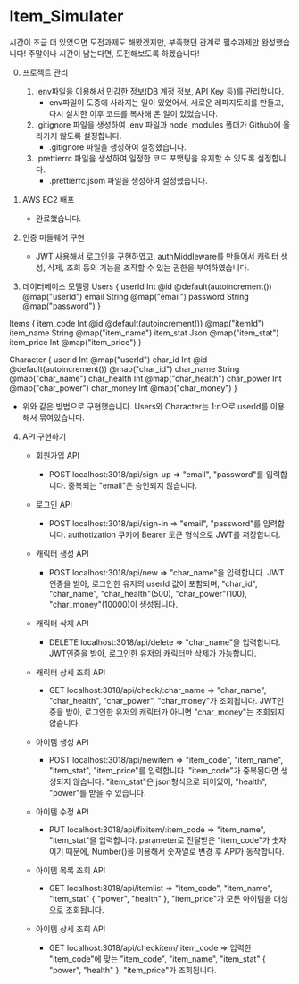# Item_Simulater
 

시간이 조금 더 있었으면 도전과제도 해봤겠지만, 부족했던 관계로 필수과제만 완성했습니다! 주말이나 시간이 남는다면, 도전해보도록 하겠습니다!

0. 프로젝트 관리

   1. .env파일을 이용해서 민감한 정보(DB 계정 정보, API Key 등)를 관리합니다.
       - env파일이 도중에 사라지는 일이 있었어서, 새로운 레파지토리를 만들고, 다시 설치한 이후 코드를 복사해 온 일이 있었습니다.
   2. .gitignore 파일을 생성하여 .env 파일과 node_modules 폴더가 Github에 올라가지 않도록 설정합니다.
       - .gitignore 파일을 생성하여 설정했습니다.
   3. .prettierrc 파일을 생성하여 일정한 코드 포맷팅을 유지할 수 있도록 설정합니다.
       - .prettierrc.jsom 파일을 생성하여 설정했습니다.

1. AWS EC2 배포
    - 완료했습니다.


2. 인증 미들웨어 구현
    - JWT 사용해서 로그인을 구현하였고, authMiddleware를 만들어서 캐릭터 생성, 삭제, 조회 등의 기능을 조작할 수 있는 권한을 부여하였습니다.

      
3. 데이터베이스 모델링
Users {
  userId   Int    @id @default(autoincrement()) @map("userId")
  email    String @map("email")
  password String @map("password")
}

Items {
  item_code  Int    @id @default(autoincrement()) @map("itemId")
  item_name  String @map("item_name")
  item_stat  Json   @map("item_stat")
  item_price Int    @map("item_price")
}

Character {
  userId      Int    @map("userId")
  char_id     Int    @id @default(autoincrement()) @map("char_id")
  char_name   String @map("char_name")
  char_health Int    @map("char_health")
  char_power  Int    @map("char_power")
  char_money  Int    @map("char_money")
}

   - 위와 같은 방법으로 구현했습니다. Users와 Character는 1:n으로 userId를 이용해서 묶여있습니다.

     
4. API 구현하기
   - 회원가입 API
      - POST localhost:3018/api/sign-up => "email", "password"를 입력합니다. 중복되는 "email"은 승인되지 않습니다.
        
   - 로그인 API
      - POST localhost:3018/api/sign-in =>  "email", "password"를 입력합니다. authotization 쿠키에 Bearer 토큰 형식으로 JWT를 저장합니다.
        
   - 캐릭터 생성 API
      - POST localhost:3018/api/new => "char_name"을 입력합니다. JWT인증을 받아, 로그인한 유저의 userId 값이 포함되며, "char_id", "char_name", "char_health"(500), "char_power"(100), "char_money"(10000)이 생성됩니다.

   - 캐릭터 삭제 API
      - DELETE localhost:3018/api/delete => "char_name"을 입력합니다. JWT인증을 받아, 로그인한 유저의 캐릭터만 삭제가 가능합니다.

   - 캐릭터 상세 조회 API
      - GET localhost:3018/api/check/:char_name => "char_name", "char_health", "char_power", "char_money"가 조회됩니다. JWT인증을 받아, 로그인한 유저의 캐릭터가 아니면 "char_money"는 조회되지 않습니다.

   - 아이템 생성 API
      - POST localhost:3018/api/newitem => "item_code", "item_name", "item_stat", "item_price"를 입력합니다. "item_code"가 중복된다면 생성되지 않습니다. "item_stat"은 json형식으로 되어있어, "health", "power"를 받을 수 있습니다.
        
   - 아이템 수정 API
      - PUT localhost:3018/api/fixitem/:item_code => "item_name", "item_stat"을 입력합니다. parameter로 전달받은 "item_code"가 숫자이기 때문에, Number()을 이용해서 숫자열로 변경 후 API가 동작합니다.
   
   - 아이템 목록 조회 API
      - GET localhost:3018/api/itemlist => "item_code",	"item_name", "item_stat" {	"power",	"health" }, "item_price"가 모든 아이템을 대상으로 조회됩니다.

   - 아이템 상세 조회 API
      - GET localhost:3018/api/checkitem/:item_code => 입력한 "item_code"에 맞는 "item_code",	"item_name", "item_stat" {	"power",	"health" }, "item_price"가 조회됩니다.
